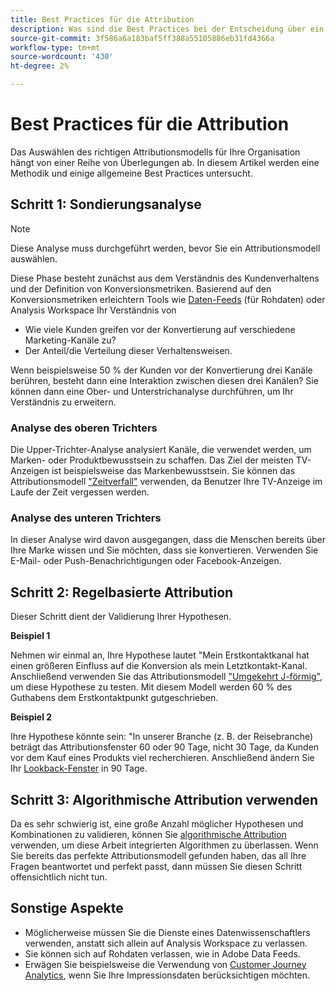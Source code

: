 ```yaml
---
title: Best Practices für die Attribution
description: Was sind die Best Practices bei der Entscheidung über ein Attributionsmodell?
source-git-commit: 3f586a6a183baf5ff388a55105886eb31fd4366a
workflow-type: tm+mt
source-wordcount: '430'
ht-degree: 2%

---
```



# Best Practices für die Attribution

Das Auswählen des richtigen Attributionsmodells für Ihre Organisation hängt von einer Reihe von Überlegungen ab. In diesem Artikel werden eine Methodik und einige allgemeine Best Practices untersucht.

## Schritt 1: Sondierungsanalyse

>[!NOTE]
>Diese Analyse muss durchgeführt werden, bevor Sie ein Attributionsmodell auswählen.

Diese Phase besteht zunächst aus dem Verständnis des Kundenverhaltens und der Definition von Konversionsmetriken. Basierend auf den Konversionsmetriken erleichtern Tools wie [Daten-Feeds](https://experienceleague.adobe.com/docs/analytics/export/analytics-data-feed/data-feed-overview.html?lang=en) (für Rohdaten) oder Analysis Workspace Ihr Verständnis von

* Wie viele Kunden greifen vor der Konvertierung auf verschiedene Marketing-Kanäle zu?
* Der Anteil/die Verteilung dieser Verhaltensweisen.

Wenn beispielsweise 50 % der Kunden vor der Konvertierung drei Kanäle berühren, besteht dann eine Interaktion zwischen diesen drei Kanälen?
Sie können dann eine Ober- und Unterstrichanalyse durchführen, um Ihr Verständnis zu erweitern.

### Analyse des oberen Trichters

Die Upper-Trichter-Analyse analysiert Kanäle, die verwendet werden, um Marken- oder Produktbewusstsein zu schaffen. Das Ziel der meisten TV-Anzeigen ist beispielsweise das Markenbewusstsein. Sie können das Attributionsmodell [&quot;Zeitverfall&quot;](/help/analyze/analysis-workspace/attribution/models.md) verwenden, da Benutzer Ihre TV-Anzeige im Laufe der Zeit vergessen werden.

### Analyse des unteren Trichters

In dieser Analyse wird davon ausgegangen, dass die Menschen bereits über Ihre Marke wissen und Sie möchten, dass sie konvertieren. Verwenden Sie E-Mail- oder Push-Benachrichtigungen oder Facebook-Anzeigen.

## Schritt 2: Regelbasierte Attribution

Dieser Schritt dient der Validierung Ihrer Hypothesen.

**Beispiel 1**

Nehmen wir einmal an, Ihre Hypothese lautet &quot;Mein Erstkontaktkanal hat einen größeren Einfluss auf die Konversion als mein Letztkontakt-Kanal. Anschließend verwenden Sie das Attributionsmodell [&quot;Umgekehrt J-förmig&quot;](/help/analyze/analysis-workspace/attribution/models.md), um diese Hypothese zu testen. Mit diesem Modell werden 60 % des Guthabens dem Erstkontaktpunkt gutgeschrieben.

**Beispiel 2**

Ihre Hypothese könnte sein: &quot;In unserer Branche (z. B. der Reisebranche) beträgt das Attributionsfenster 60 oder 90 Tage, nicht 30 Tage, da Kunden vor dem Kauf eines Produkts viel recherchieren. Anschließend ändern Sie Ihr [Lookback-Fenster](https://experienceleague.adobe.com/docs/analytics/analyze/analysis-workspace/attribution/models.html?lang=en#lookback-windows) in 90 Tage.

## Schritt 3: Algorithmische Attribution verwenden

Da es sehr schwierig ist, eine große Anzahl möglicher Hypothesen und Kombinationen zu validieren, können Sie [algorithmische Attribution](/help/analyze/analysis-workspace/attribution/algorithmic.md) verwenden, um diese Arbeit integrierten Algorithmen zu überlassen. Wenn Sie bereits das perfekte Attributionsmodell gefunden haben, das all Ihre Fragen beantwortet und perfekt passt, dann müssen Sie diesen Schritt offensichtlich nicht tun.

## Sonstige Aspekte

* Möglicherweise müssen Sie die Dienste eines Datenwissenschaftlers verwenden, anstatt sich allein auf Analysis Workspace zu verlassen.
* Sie können sich auf Rohdaten verlassen, wie in Adobe Data Feeds.
* Erwägen Sie beispielsweise die Verwendung von [Customer Journey Analytics](https://experienceleague.adobe.com/docs/analytics-platform/using/cja-overview/cja-overview.html?lang=de), wenn Sie Ihre Impressionsdaten berücksichtigen möchten.
